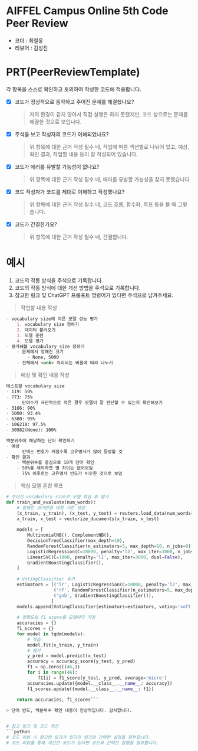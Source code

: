 # AIFFEL Campus Online 5th Code Peer Review
- 코더 : 최철웅
- 리뷰어 : 김성진


# PRT(PeerReviewTemplate) 
각 항목을 스스로 확인하고 토의하여 작성한 코드에 적용합니다.

- [X] 코드가 정상적으로 동작하고 주어진 문제를 해결했나요?
  > 저의 환경이 같지 않아서 직접 실행은 하지 못했지만, 코드 상으로는 문제를 해결한 것으로 보입니다.
- [X] 주석을 보고 작성자의 코드가 이해되었나요?
  > 위 항목에 대한 근거 작성 필수
  > 네, 작업에 따른 섹션별로 나뉘어 있고,
  > 예상, 확인 결과, 작업할 내용 등이 잘 작성되어 있습니다.
- [X] 코드가 에러를 유발할 가능성이 없나요?
  > 위 항목에 대한 근거 작성 필수
  > 네, 에러를 유발할 가능성을 찾지 못했습니다.
- [X] 코드 작성자가 코드를 제대로 이해하고 작성했나요?
  > 위 항목에 대한 근거 작성 필수
  > 네, 코드 흐름, 함수화, 루프 등을 볼 때 그렇습니다.
- [X] 코드가 간결한가요?
  > 위 항목에 대한 근거 작성 필수
  > 네, 간결합니다.

# 예시
1. 코드의 작동 방식을 주석으로 기록합니다.
2. 코드의 작동 방식에 대한 개선 방법을 주석으로 기록합니다.
3. 참고한 링크 및 ChatGPT 프롬프트 명령어가 있다면 주석으로 남겨주세요.

> 작업할 내용 작성

```markdown
- vocabulary size에 따른 모델 성능 평가
    1. vocabulary size 정하기
    2. 데이터 불러오기
    3. 모델 훈련
    4. 모델 평가
- 평가해볼 vocabulary size 정하기
    - 문제에서 정해진 크기
        - None, 5000
    - 전체에서 <unk> 처리되는 비율에 따라 나누기 
```

> 예상 및 확인 내용 작성

```markdown
테스트할 vocabulary size
- 119: 50%
- 773: 75%
    - 단어수가 극단적으로 작은 경우 모델이 잘 판단할 수 있는지 확인해보기
- 3166: 90%
- 5000: 93.4%
- 6380: 95%
- 106218: 97.5%
- 30982(None): 100%

백분위수에 해당하는 단어 확인하기
- 예상
    - 인덱스 번호가 커질수록 고유명사가 많이 등장할 것
- 확인 결과
    - 백분위수를 중심으로 10개 단어 확인
    - 50%를 제외하면 별 차이는 없어보임
    - 75% 이후로는 고유명사 빈도가 비슷한 것으로 보임
```

> 핵심 모델 훈련 루프

```python
# 주어진 vocabulary size로 모델 학습 후 평가
def train_and_evaluate(num_words):
    # 정해진 크기만큼 어휘 사전 생성
    (x_train, y_train), (x_test, y_test) = reuters.load_data(num_words=num_words, test_split=0.2)
    x_train, x_test = vectorize_ducuments(x_train, x_test)
    
    models = [
        MultinomialNB(), ComplementNB(),
        DecisionTreeClassifier(max_depth=10), 
        RandomForestClassifier(n_estimators=5, max_depth=10, n_jobs=8),
        LogisticRegression(C=10000, penalty='l2', max_iter=3000, n_jobs=8), 
        LinearSVC(C=1000, penalty='l1', max_iter=3000, dual=False),
        GradientBoostingClassifier(),
    ]
    
    # VotingClassifier 추가
    estimators = [('lr', LogisticRegression(C=10000, penalty='l2', max_iter=3000)), 
                  ('rf', RandomForestClassifier(n_estimators=5, max_depth=10)), 
                  ('gnb', GradientBoostingClassifier()),
                 ]
    models.append(VotingClassifier(estimators=estimators, voting='soft', n_jobs=8))
    
    # 정확도와 f1 score를 모델마다 저장
    accuracies = {}
    f1_scores = {}
    for model in tqdm(models):
        # 학습
        model.fit(x_train, y_train)
        # 평가
        y_pred = model.predict(x_test)
        accuracy = accuracy_score(y_test, y_pred)
        f1 = np.zeros((46,))
        for i in range(46):
            f1[i] = f1_score(y_test, y_pred, average='micro')
        accuracies.update({model.__class__.__name__: accuracy})
        f1_scores.update({model.__class__.__name__: f1})
        
    return accuracies, f1_scores```

> 단어 빈도, 백분위수 확인 내용이 인상적입니다. 감사합니다.


# 참고 링크 및 코드 개선
```python
# 코드 리뷰 시 참고한 링크가 있다면 링크와 간략한 설명을 첨부합니다.
# 코드 리뷰를 통해 개선한 코드가 있다면 코드와 간략한 설명을 첨부합니다.
```
